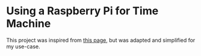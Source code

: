 # Using a Raspberry Pi for Time Machine

This project was inspired from [this page](https://ovechkin.xyz/blog/2021-12-13-using-raspberry-pi-for-time-machine), but was adapted and simplified for my use-case.
